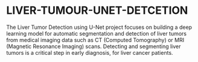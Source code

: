 # LIVER-TUMOUR-UNET-DETCETION
The Liver Tumor Detection using U-Net project focuses on building a deep learning model for automatic segmentation and detection of liver tumors from medical imaging data such as CT (Computed Tomography) or MRI (Magnetic Resonance Imaging) scans. Detecting and segmenting liver tumors is a critical step in early diagnosis, for liver cancer patients.
